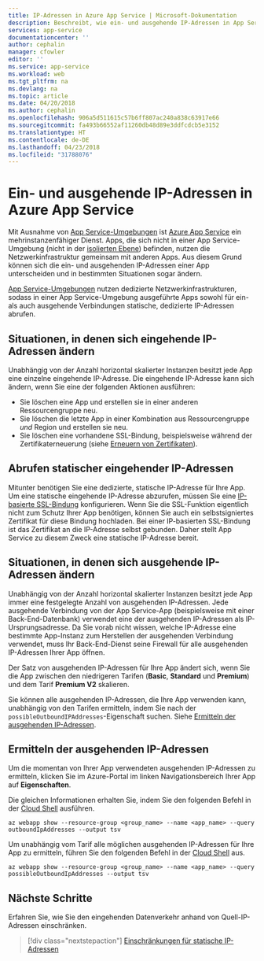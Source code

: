 ```yaml
---
title: IP-Adressen in Azure App Service | Microsoft-Dokumentation
description: Beschreibt, wie ein- und ausgehende IP-Adressen in App Service verwendet werden und wie Sie Informationen zu diesen Adressen für Ihre App ermitteln.
services: app-service
documentationcenter: ''
author: cephalin
manager: cfowler
editor: ''
ms.service: app-service
ms.workload: web
ms.tgt_pltfrm: na
ms.devlang: na
ms.topic: article
ms.date: 04/20/2018
ms.author: cephalin
ms.openlocfilehash: 906a5d511615c57b6ff807ac240a838c63917e66
ms.sourcegitcommit: fa493b66552af11260db48d89e3ddfcdcb5e3152
ms.translationtype: HT
ms.contentlocale: de-DE
ms.lasthandoff: 04/23/2018
ms.locfileid: "31788076"
---
```

# <a name="inbound-and-outbound-ip-addresses-in-azure-app-service"></a>Ein- und ausgehende IP-Adressen in Azure App Service

Mit Ausnahme von [App Service-Umgebungen](environment/intro.md) ist [Azure App Service](app-service-web-overview.md) ein mehrinstanzenfähiger Dienst. Apps, die sich nicht in einer App Service-Umgebung (nicht in der [isolierten Ebene](https://azure.microsoft.com/pricing/details/app-service/)) befinden, nutzen die Netzwerkinfrastruktur gemeinsam mit anderen Apps. Aus diesem Grund können sich die ein- und ausgehenden IP-Adressen einer App unterscheiden und in bestimmten Situationen sogar ändern. 

[App Service-Umgebungen](environment/intro.md) nutzen dedizierte Netzwerkinfrastrukturen, sodass in einer App Service-Umgebung ausgeführte Apps sowohl für ein- als auch ausgehende Verbindungen statische, dedizierte IP-Adressen abrufen.

## <a name="when-inbound-ip-changes"></a>Situationen, in denen sich eingehende IP-Adressen ändern

Unabhängig von der Anzahl horizontal skalierter Instanzen besitzt jede App eine einzelne eingehende IP-Adresse. Die eingehende IP-Adresse kann sich ändern, wenn Sie eine der folgenden Aktionen ausführen:

- Sie löschen eine App und erstellen sie in einer anderen Ressourcengruppe neu.
- Sie löschen die letzte App in einer Kombination aus Ressourcengruppe _und_ Region und erstellen sie neu.
- Sie löschen eine vorhandene SSL-Bindung, beispielsweise während der Zertifikaterneuerung (siehe [Erneuern von Zertifikaten](app-service-web-tutorial-custom-ssl.md#renew-certificates)).

## <a name="get-static-inbound-ip"></a>Abrufen statischer eingehender IP-Adressen

Mitunter benötigen Sie eine dedizierte, statische IP-Adresse für Ihre App. Um eine statische eingehende IP-Adresse abzurufen, müssen Sie eine [IP-basierte SSL-Bindung](app-service-web-tutorial-custom-ssl.md#bind-your-ssl-certificate) konfigurieren. Wenn Sie die SSL-Funktion eigentlich nicht zum Schutz Ihrer App benötigen, können Sie auch ein selbstsigniertes Zertifikat für diese Bindung hochladen. Bei einer IP-basierten SSL-Bindung ist das Zertifikat an die IP-Adresse selbst gebunden. Daher stellt App Service zu diesem Zweck eine statische IP-Adresse bereit. 

## <a name="when-outbound-ips-change"></a>Situationen, in denen sich ausgehende IP-Adressen ändern

Unabhängig von der Anzahl horizontal skalierter Instanzen besitzt jede App immer eine festgelegte Anzahl von ausgehenden IP-Adressen. Jede ausgehende Verbindung von der App Service-App (beispielsweise mit einer Back-End-Datenbank) verwendet eine der ausgehenden IP-Adressen als IP-Ursprungsadresse. Da Sie vorab nicht wissen, welche IP-Adresse eine bestimmte App-Instanz zum Herstellen der ausgehenden Verbindung verwendet, muss Ihr Back-End-Dienst seine Firewall für alle ausgehenden IP-Adressen Ihrer App öffnen.

Der Satz von ausgehenden IP-Adressen für Ihre App ändert sich, wenn Sie die App zwischen den niedrigeren Tarifen (**Basic**, **Standard** und **Premium**) und dem Tarif **Premium V2** skalieren.

Sie können alle ausgehenden IP-Adressen, die Ihre App verwenden kann, unabhängig von den Tarifen ermitteln, indem Sie nach der `possibleOutboundIPAddresses`-Eigenschaft suchen. Siehe [Ermitteln der ausgehenden IP-Adressen](#find-outbound-ips).

## <a name="find-outbound-ips"></a>Ermitteln der ausgehenden IP-Adressen

Um die momentan von Ihrer App verwendeten ausgehenden IP-Adressen zu ermitteln, klicken Sie im Azure-Portal im linken Navigationsbereich Ihrer App auf **Eigenschaften**. 

Die gleichen Informationen erhalten Sie, indem Sie den folgenden Befehl in der [Cloud Shell](../cloud-shell/quickstart.md) ausführen.

```azurecli-interactive
az webapp show --resource-group <group_name> --name <app_name> --query outboundIpAddresses --output tsv
```

Um unabhängig vom Tarif alle möglichen ausgehenden IP-Adressen für Ihre App zu ermitteln, führen Sie den folgenden Befehl in der [Cloud Shell](../cloud-shell/quickstart.md) aus.

```azurecli-interactive
az webapp show --resource-group <group_name> --name <app_name> --query possibleOutboundIpAddresses --output tsv
```

## <a name="next-steps"></a>Nächste Schritte

Erfahren Sie, wie Sie den eingehenden Datenverkehr anhand von Quell-IP-Adressen einschränken.

> [!div class="nextstepaction"]
> [Einschränkungen für statische IP-Adressen](app-service-ip-addresses.md)
